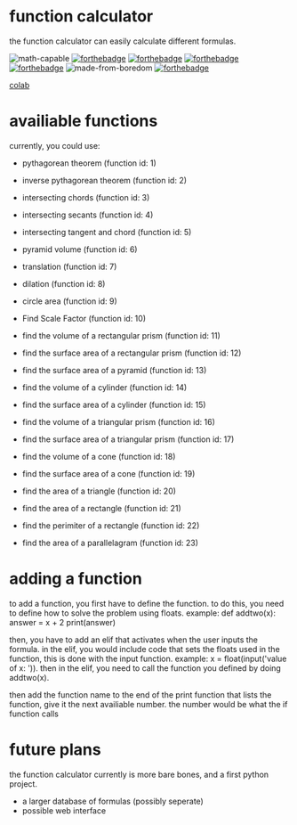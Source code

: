 
# function calculator

the function calculator can easily calculate different formulas.

![math-capable](https://user-images.githubusercontent.com/102982291/168146395-6d8bb04f-a43e-4ee2-8981-1e44c48ddcac.svg)
[![forthebadge](https://forthebadge.com/images/badges/made-with-python.svg)](https://forthebadge.com)
[![forthebadge](https://forthebadge.com/images/badges/open-source.svg)](https://forthebadge.com)
[![forthebadge](https://forthebadge.com/images/badges/built-by-developers.svg)](https://forthebadge.com)
[![forthebadge](https://forthebadge.com/images/badges/made-with-reason.svg)](https://forthebadge.com)
![made-from-boredom](https://user-images.githubusercontent.com/102982291/168147675-a5629063-081c-4a36-aadc-6d3afd120aac.svg)
[![forthebadge](https://forthebadge.com/images/badges/contains-tasty-spaghetti-code.svg)](https://forthebadge.com)

[colab](https://colab.research.google.com/github/InfinityGrtx/Function-calculator/blob/main/Jupyter%20notebook/function_calculator.ipynb)

# availiable functions

currently, you could use:
- pythagorean theorem (function id: 1)

- inverse pythagorean theorem (function id: 2)

- intersecting chords (function id: 3)

- intersecting secants (function id: 4)

- intersecting tangent and chord (function id: 5)

- pyramid volume (function id: 6)

- translation (function id: 7)

- dilation (function id: 8)

- circle area (function id: 9)

- Find Scale Factor (function id: 10)

- find the volume of a rectangular prism (function id: 11)

- find the surface area of a rectangular prism (function id: 12)

- find the surface area of a pyramid (function id: 13)

- find the volume of a cylinder (function id: 14)

- find the surface area of a cylinder (function id: 15)

- find the volume of a triangular prism (function id: 16)

- find the surface area of a triangular prism (function id: 17)

- find the volume of a cone (function id: 18)

- find the surface area of a cone (function id: 19)

- find the area of a triangle (function id: 20)

- find the area of a rectangle (function id: 21)

- find the perimiter of a rectangle (function id: 22)

- find the area of a parallelagram (function id: 23)

# adding a function

to add a function, you first have to define the function. to do this, you need to define how to solve the problem using floats. example:
                def addtwo(x):
                  answer = x + 2
                  print(answer)

 then, you have to add an elif that activates when the user inputs the formula. in the elif, you would include code that sets the floats used in the function, this is done with the input function. example:
        x = float(input('value of x: ')).
   then in the elif, you need to call the function you defined by doing addtwo(x). 

   then add the function name to the end of the print function that lists the function, give it the next availiable number. the number would be what the if function calls


# future plans
the function calculator currently is more bare bones, and a first python project. 
- a larger database of formulas (possibly seperate)
- possible web interface
